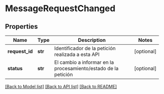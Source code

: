 # MessageRequestChanged

## Properties
Name | Type | Description | Notes
------------ | ------------- | ------------- | -------------
**request_id** | **str** | Identificador de la petición realizada a esta API | [optional] 
**status** | **str** | El cambio a informar en la procesamiento/estado de la petición | [optional] 

[[Back to Model list]](../README.md#documentation-for-models) [[Back to API list]](../README.md#documentation-for-api-endpoints) [[Back to README]](../README.md)

